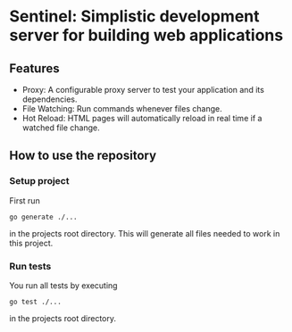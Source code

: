 # Sentinel: Simplistic development server for building web applications

## Features
* Proxy: A configurable proxy server to test your application and its dependencies.
* File Watching: Run commands whenever files change.
* Hot Reload: HTML pages will automatically reload in real time if a watched file change.

## How to use the repository

### Setup project
First run

    go generate ./...

in the projects root directory. This will generate all files needed to work in
this project.

### Run tests
You run all tests by executing

    go test ./...

in the projects root directory.
